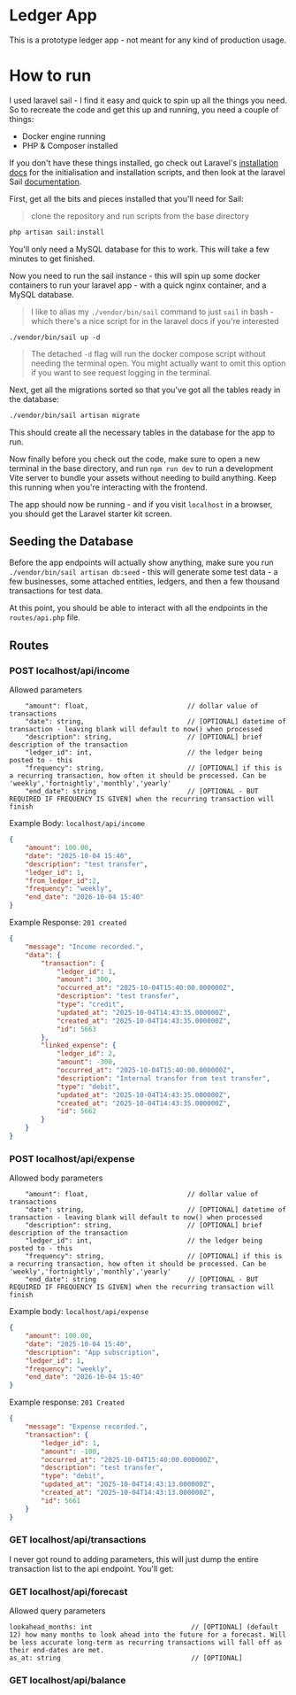 # Ledger App

This is a prototype ledger app - not meant for any kind of production usage.

# How to run

I used laravel sail - I find it easy and quick to spin up all the things you need. So to recreate the code and get this up and running, you need a couple of things:
- Docker engine running
- PHP & Composer installed

If you don't have these things installed, go check out Laravel's [installation docs](https://laravel.com/docs/12.x/installation) for the initialisation and installation scripts, and then look at the laravel Sail [documentation](https://laravel.com/docs/12.x/sail).

First, get all the bits and pieces installed that you'll need for Sail:

> clone the repository and run scripts from the base directory

```bash
php artisan sail:install
```

You'll only need a MySQL database for this to work. This will take a few minutes to get finished.

Now you need to run the sail instance - this will spin up some docker containers to run your laravel app - with a quick nginx container, and a MySQL database.

> I like to alias my `./vendor/bin/sail` command to just `sail` in bash - which there's a nice script for in the laravel docs if you're interested

```
./vendor/bin/sail up -d
```
> The detached `-d` flag will run the docker compose script without needing the terminal open. You might actually want to omit this option if you want to see request logging in the terminal.

Next, get all the migrations sorted so that you've got all the tables ready in the database:
```bash
./vendor/bin/sail artisan migrate
```

This should create all the necessary tables in the database for the app to run. 

Now finally before you check out the code, make sure to open a new terminal in the base directory, and run `npm run dev` to run a development Vite server to bundle your assets without needing to build anything. Keep this running when you're interacting with the frontend.

The app should now be running - and if you visit `localhost` in a browser, you should get the Laravel starter kit screen. 

## Seeding the Database

Before the app endpoints will actually show anything, make sure you run `./vendor/bin/sail artisan db:seed` - this will generate some test data - a few businesses, some attached entities, ledgers, and then a few thousand transactions for test data.

At this point, you should be able to interact with all the endpoints in the `routes/api.php` file.

## Routes

### POST localhost/api/income
Allowed parameters
```
    "amount": float,                         // dollar value of transactions
    "date": string,                          // [OPTIONAL] datetime of transaction - leaving blank will default to now() when processed
    "description": string,                   // [OPTIONAL] brief description of the transaction
    "ledger_id": int,                        // the ledger being posted to - this 
    "frequency": string,                     // [OPTIONAL] if this is a recurring transaction, how often it should be processed. Can be 'weekly','fortnightly','monthly','yearly'
    "end_date": string                       // [OPTIONAL - BUT REQUIRED IF FREQUENCY IS GIVEN] when the recurring transaction will finish
```
Example Body:
`localhost/api/income`
```json
{
    "amount": 100.00,
    "date": "2025-10-04 15:40",
    "description": "test transfer",
    "ledger_id": 1,
    "from_ledger_id":2,
    "frequency": "weekly",
    "end_date": "2026-10-04 15:40"
}
```
Example Response:
`201 created`
```json
{
    "message": "Income recorded.",
    "data": {
        "transaction": {
            "ledger_id": 1,
            "amount": 300,
            "occurred_at": "2025-10-04T15:40:00.000000Z",
            "description": "test transfer",
            "type": "credit",
            "updated_at": "2025-10-04T14:43:35.000000Z",
            "created_at": "2025-10-04T14:43:35.000000Z",
            "id": 5663
        },
        "linked_expense": {
            "ledger_id": 2,
            "amount": -300,
            "occurred_at": "2025-10-04T15:40:00.000000Z",
            "description": "Internal transfer from test transfer",
            "type": "debit",
            "updated_at": "2025-10-04T14:43:35.000000Z",
            "created_at": "2025-10-04T14:43:35.000000Z",
            "id": 5662
        }
    }
}
```

### POST localhost/api/expense
Allowed body parameters
```
    "amount": float,                         // dollar value of transactions
    "date": string,                          // [OPTIONAL] datetime of transaction - leaving blank will default to now() when processed
    "description": string,                   // [OPTIONAL] brief description of the transaction
    "ledger_id": int,                        // the ledger being posted to - this 
    "frequency": string,                     // [OPTIONAL] if this is a recurring transaction, how often it should be processed. Can be 'weekly','fortnightly','monthly','yearly'
    "end_date": string                       // [OPTIONAL - BUT REQUIRED IF FREQUENCY IS GIVEN] when the recurring transaction will finish
```
Example body:
`localhost/api/expense`
```json
{
    "amount": 100.00,
    "date": "2025-10-04 15:40",
    "description": "App subscription",
    "ledger_id": 1,
    "frequency": "weekly",
    "end_date": "2026-10-04 15:40"
}
```
Example response:
`201 Created`
```json
{
    "message": "Expense recorded.",
    "transaction": {
        "ledger_id": 1,
        "amount": -100,
        "occurred_at": "2025-10-04T15:40:00.000000Z",
        "description": "test transfer",
        "type": "debit",
        "updated_at": "2025-10-04T14:43:13.000000Z",
        "created_at": "2025-10-04T14:43:13.000000Z",
        "id": 5661
    }
}
```



### GET localhost/api/transactions
I never got round to adding parameters, this will just dump the entire transaction list to the api endpoint. You'll get:


### GET localhost/api/forecast
Allowed query parameters
```
lookahead_months: int                         // [OPTIONAL] (default 12) how many months to look ahead into the future for a forecast. Will be less accurate long-term as recurring transactions will fall off as their end-dates are met.
as_at: string                                 // [OPTIONAL] 
```

### GET localhost/api/balance



